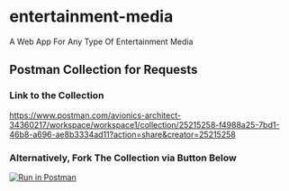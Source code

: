 # entertainment-media
A Web App For Any Type Of Entertainment Media



## Postman Collection for Requests
### Link to the Collection
https://www.postman.com/avionics-architect-34360217/workspace/workspace1/collection/25215258-f4988a25-7bd1-46b8-a696-ae8b3334ad11?action=share&creator=25215258
### Alternatively, Fork The Collection via Button Below
[![Run in Postman](https://run.pstmn.io/button.svg)](https://god.gw.postman.com/run-collection/25215258-f4988a25-7bd1-46b8-a696-ae8b3334ad11?action=collection%2Ffork&source=rip_markdown&collection-url=entityId%3D25215258-f4988a25-7bd1-46b8-a696-ae8b3334ad11%26entityType%3Dcollection%26workspaceId%3D4c425988-dcdb-4051-84b7-3f5723210fd9)
